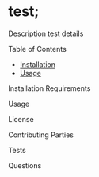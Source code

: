 # test;

  Description
  test details

  Table of Contents
  - [Installation](#Installation)
  - [Usage](Usage)
  
  Installation Requirements

  Usage

  License

  Contributing Parties

  Tests

  Questions
  